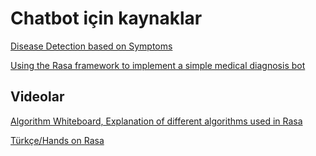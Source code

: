 # Chatbot için kaynaklar

[Disease Detection based on Symptoms](https://github.com/rahul15197/Disease-Detection-based-on-Symptoms)

[Using the Rasa framework to implement a simple medical diagnosis bot](https://paulminogue.com/posts/6285da6b-5cdf-462d-9d8e-218c7450402b)

## Videolar

[Algorithm Whiteboard, Explanation of different algorithms used in Rasa](https://www.youtube.com/playlist?list=PL75e0qA87dlG-za8eLI6t0_Pbxafk-cxb)

[Türkçe/Hands on Rasa](https://www.youtube.com/watch?v=pyTwiJGp1l8)
